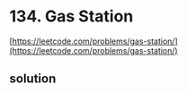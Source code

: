 # 134. Gas Station
[https://leetcode.com/problems/gas-station/](https://leetcode.com/problems/gas-station/)

## solution

```python

```
